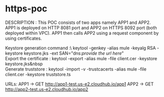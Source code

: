 # https-poc


DESCRIPTION : This POC consists of two apps namely APP1 and APP2. APP1 is deployed on HTTP 8081 port and APP2 on HTTPS 8092 port (both deployed within VPC). APP1 then calls APP2 using a request component by using certificates.


Keystore generation command :\ 
keytool -genkey -alias mule -keyalg RSA -keystore keystore.jks -ext SAN="dns:*provide the url here*"\
Export the certificate : keytool -export -alias mule -file client.cer -keystore keystore.jks&nbsp\
Generate truststore : keytool -import -v -trustcacerts -alias mule -file client.cer -keystore truststore.ts
  
URLs: APP1 -> GET http://app1-test.us-e2.cloudhub.io/app1
      APP2 -> GET http://app2-test.us-e2.cloudhub.io/app2
  
